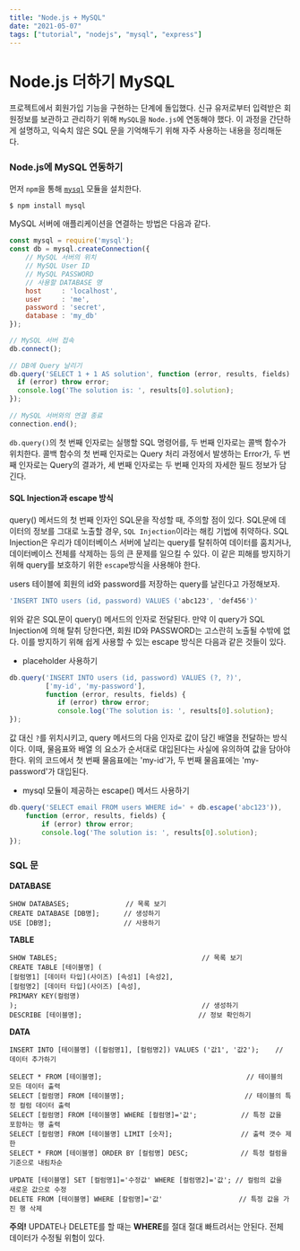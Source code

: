 ```yaml
---
title: "Node.js + MySQL"
date: "2021-05-07"
tags: ["tutorial", "nodejs", "mysql", "express"]
---
```

# Node.js 더하기 MySQL

프로젝트에서 회원가입 기능을 구현하는 단계에 돌입했다. 신규 유저로부터 입력받은 회원정보를 보관하고 관리하기 위해 ```MySQL```을 ```Node.js```에 연동해야 했다. 이 과정을 간단하게 설명하고, 익숙치 않은 SQL 문을 기억해두기 위해 자주 사용하는 내용을 정리해둔다.



### Node.js에 MySQL 연동하기

먼저 ```npm```을 통해 [```mysql```](https://www.npmjs.com/package/mysql) 모듈을 설치한다.

```javascript
$ npm install mysql
```

MySQL 서버에 애플리케이션을 연결하는 방법은 다음과 같다.

``` javascript
const mysql = require('mysql');
const db = mysql.createConnection({
    // MySQL 서버의 위치
    // MySQL User ID
    // MySQL PASSWORD
    // 사용할 DATABASE 명
  	host     : 'localhost',
  	user     : 'me',
	password : 'secret',
  	database : 'my_db'
});

// MySQL 서버 접속
db.connect();
 
// DB에 Query 날리기
db.query('SELECT 1 + 1 AS solution', function (error, results, fields) {
  if (error) throw error;
  console.log('The solution is: ', results[0].solution);
});
 
// MySQL 서버와의 연결 종료
connection.end();
```

```db.query()```의 첫 번째 인자로는 실행할 SQL 명령어를, 두 번째 인자로는 콜백 함수가 위치한다. 콜백 함수의 첫 번째 인자로는 Query 처리 과정에서 발생하는 Error가, 두 번째 인자로는 Query의 결과가, 세 번째 인자로는 두 번째 인자의 자세한 필드 정보가 담긴다.

#### SQL Injection과 escape 방식

query() 메서드의 첫 번째 인자인 SQL문을 작성할 때, 주의할 점이 있다. SQL문에 데이터의 정보를 그대로 노출할 경우, ```SQL Injection```이라는 해킹 기법에 취약하다. SQL Injection은 우리가 데이터베이스 서버에 날리는 query를 탈취하여 데이터를 훔치거나, 데이터베이스 전체를 삭제하는 등의 큰 문제를 일으킬 수 있다. 이 같은 피해를 방지하기 위해 query를 보호하기 위한 ```escape```방식을 사용해야 한다. 

users 테이블에 회원의 id와 password를 저장하는 query를 날린다고 가정해보자.

```javascript
'INSERT INTO users (id, password) VALUES ('abc123', 'def456')'
```

위와 같은 SQL문이 query() 메서드의 인자로 전달된다. 만약 이 query가 SQL Injection에 의해 탈취 당한다면, 회원 ID와 PASSWORD는 고스란히 노출될 수밖에 없다.  이를 방지하기 위해 쉽게 사용할 수 있는 escape 방식은 다음과 같은 것들이 있다.

+ placeholder 사용하기

```javascript
db.query('INSERT INTO users (id, password) VALUES (?, ?)',
	     ['my-id', 'my-password'],
         function (error, results, fields) {
  			if (error) throw error;
  			console.log('The solution is: ', results[0].solution);
});
```

값 대신 ```?```를 위치시키고, query 메서드의 다음 인자로 값이 담긴 배열을 전달하는 방식이다. 이때, 물음표와 배열 의 요소가 순서대로 대입된다는 사실에 유의하여 값을 담아야 한다. 위의 코드에서 첫 번째 물음표에는 'my-id'가, 두 번째 물음표에는 'my-password'가 대입된다.

+ mysql 모듈이 제공하는 escape() 메서드 사용하기

```javascript
db.query('SELECT email FROM users WHERE id=' + db.escape('abc123')),
	function (error, results, fields) {
  		if (error) throw error;
  		console.log('The solution is: ', results[0].solution);
});
```



### SQL 문

**DATABASE**

```mysql
SHOW DATABASES; 			 // 목록 보기
CREATE DATABASE [DB명];		// 생성하기
USE [DB명];					// 사용하기
```

**TABLE**

```mysql
SHOW TABLES;									// 목록 보기
CREATE TABLE [테이블명] (
[컬럼명1] [데이터 타입](사이즈) [속성1] [속성2],
[컬럼명2] [데이터 타입](사이즈) [속성],
PRIMARY KEY(컬럼명)
);												// 생성하기
DESCRIBE [테이블명];							 // 정보 확인하기
```

**DATA**

```mysql
INSERT INTO [테이블명] ([컬럼명1], [컬럼명2]) VALUES ('값1', '값2');	// 데이터 추가하기

SELECT * FROM [테이블명];									 // 테이블의 모든 데이터 출력
SELECT [컬럼명] FROM [테이블명];							   // 테이블의 특정 컬럼 데이터 출력
SELECT [컬럼명] FROM [테이블명] WHERE [컬럼명]='값';		    // 특정 값을 포함하는 행 출력
SELECT [컬럼명] FROM [테이블명] LIMIT [숫자];				 // 출력 갯수 제한
SELECT * FROM [테이블명] ORDER BY [컬럼명] DESC;			  // 특정 컬럼을 기준으로 내림차순

UPDATE [테이블명] SET [컬럼명1]='수정값' WHERE [컬럼명2]='값'; // 컬럼의 값을 새로운 값으로 수정
DELETE FROM [테이블명] WHERE [칼럼명]='값'					 // 특정 값을 가진 행 삭제
```

**주의!**  UPDATE나 DELETE를 할 때는 **WHERE**를 절대 절대 빠트려서는 안된다. 전체 데이터가 수정될 위험이 있다.